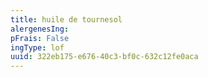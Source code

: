 ```yaml
---
title: huile de tournesol
alergenesIng:
pFrais: False
ingType: lof
uuid: 322eb175-e676-40c3-bf0c-632c12fe0aca
---
```

